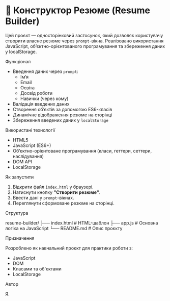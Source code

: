 # 🧾 Конструктор Резюме (Resume Builder)

Цей проєкт — односторінковий застосунок, який дозволяє користувачу створити власне резюме через `prompt`-вікна. Реалізовано використання JavaScript, об’єктно-орієнтованого програмування та збереження даних у localStorage.

 Функціонал

- Введення даних через `prompt`:
  - Ім’я
  - Email
  - Освіта
  - Досвід роботи
  - Навички (через кому)
- Валідація введених даних
- Створення об’єктів за допомогою ES6-класів
- Динамічне відображення резюме на сторінці
- Збереження введених даних у `localStorage`

 Використані технології

- HTML5
- JavaScript (ES6+)
- Об’єктно-орієнтоване програмування (класи, геттери, сеттери, наслідування)
- DOM API
- LocalStorage

 Як запустити

1. Відкрити файл `index.html` у браузері.
2. Натиснути кнопку **"Створити резюме"**.
3. Ввести дані у `prompt`-вікнах.
4. Переглянути сформоване резюме на сторінці.

 Структура

resume-builder/
├── index.html # HTML-шаблон
├── app.js # Основна логіка на JavaScript
└── README.md # Опис проєкту

 Призначення

Розроблено як навчальний проєкт для практики роботи з:
- JavaScript
- DOM
- Класами та об'єктами
- LocalStorage

 Автор

Я.

